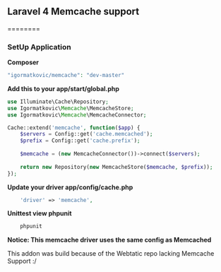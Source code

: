 ## Laravel 4 Memcache support

========



### SetUp Application

**Composer**
```php
"igormatkovic/memcache": "dev-master"
```




**Add this to your app/start/global.php**

```php
use Illuminate\Cache\Repository;
use Igormatkovic\Memcache\MemcacheStore;
use Igormatkovic\Memcache\MemcacheConnector;

Cache::extend('memcache', function($app) {
	$servers = Config::get('cache.memcached'); 
	$prefix = Config::get('cache.prefix'); 
				  
	$memcache = (new MemcacheConnector())->connect($servers);
			 
	return new Repository(new MemcacheStore($memcache, $prefix));
});
```


**Update your driver app/config/cache.php**

```php
	'driver' => 'memcache',
```
**Unittest view phpunit**

```php
	phpunit
```

**Notice: This memcache driver uses the same config as Memcached**


This addon was build because of the Webtatic repo lacking Memcache Support :/
